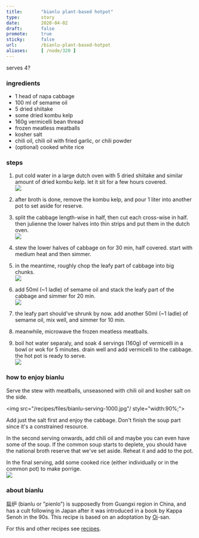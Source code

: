 ```yaml
---
title:       "bianlu plant-based hotpot"
type:        story
date:        2020-04-02
draft:       false
promote:     true
sticky:      false
url:         /bianlu-plant-based-hotpot
aliases:     [ /node/320 ]
---
```

serves 4?

### ingredients

- 1 head of napa cabbage
- 100 ml of semame oil
- 5 dried shiitake
- some dried kombu kelp
- 160g vermicelli bean thread
- frozen meatless meatballs
- kosher salt
- chili oil, chili oil with fried garlic, or chili powder
- (optional) cooked white rice

### steps

1. put cold water in a large dutch oven with 5 dried shiitake and similar amount of dried kombu kelp. let it sit for a few hours covered.<br>
   <img src="/recipes/files/bianlu-step1.jpg"/>

2. after broth is done, remove the kombu kelp, and pour 1 liter into another pot to set aside for reserve.

3. split the cabbage length-wise in half, then cut each cross-wise in half. then julienne the lower halves into thin strips and put them in the dutch oven.<br>
   <img src="/recipes/files/bianlu-step3.jpg"/>

4. stew the lower halves of cabbage on for 30 min, half covered. start with medium heat and then simmer.

5. in the meantime, roughly chop the leafy part of cabbage into big chunks.<br>
   <img src="/recipes/files/bianlu-step5.jpg"/>

6. add 50ml (~1 ladle) of semame oil and stack the leafy part of the cabbage and simmer for 20 min.<br>
   <img src="/recipes/files/bianlu-step6.jpg"/>

7. the leafy part should've shrunk by now. add another 50ml (~1 ladle) of semame oil, mix well, and simmer for 10 min.

8. meanwhile, microwave the frozen meatless meatballs.

9. boil hot water separaly, and soak 4 servings (160g) of vermicelli in a bowl or wok for 5 minutes. drain well and add vermicelli to the cabbage. the hot pot is ready to serve.<br>
   <img src="/recipes/files/bianlu-step9.jpg"/>

### how to enjoy bianlu

Serve the stew with meatballs, unseasoned with chili oil and kosher salt on the side.

<img src="/recipes/files/bianlu-serving-1000.jpg"/ style="width:90%;">

Add just the salt first and enjoy the cabbage. Don't finish the soup part since it's a constrained resource.

In the second serving onwards, add chili oil and maybe you can even have some of the soup. If the common soup starts to deplete, you should have the national broth reserve that we've set aside. Reheat it and add to the pot.

In the final serving, add some cooked rice (either individually or in the common pot) to make porrige.<br><img src="/recipes/files/bianlu-porrige.jpg"/>

### about bianlu

扁炉 (bianlu or "pienlo") is supposedly from Guangxi region in China, and has a cult following in Japan after it was introduced in a book by Kappa Senoh in the 90s. This recipe is based on an adoptation by [Oi](https://oisiso.com/pyen_ro.html)-san.

For this and other recipes see [recipes](http://eed3si9n.com/recipes/).
